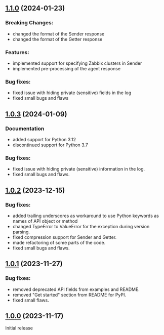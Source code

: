 ## [1.1.0](https://github.com/zabbix/python-zabbix-utils/compare/v1.0.3...v1.1.0) (2024-01-23)

### Breaking Changes: 

- changed the format of the Sender response
- changed the format of the Getter response

### Features:

- implemented support for specifying Zabbix clusters in Sender
- implemented pre-processing of the agent response

### Bug fixes:

- fixed issue with hiding private (sensitive) fields in the log
- fixed small bugs and flaws

## [1.0.3](https://github.com/zabbix/python-zabbix-utils/compare/v1.0.2...v1.0.3) (2024-01-09)

### Documentation

- added support for Python 3.12
- discontinued support for Python 3.7

### Bug fixes:

- fixed issue with hiding private (sensitive) information in the log.
- fixed small bugs and flaws.

## [1.0.2](https://github.com/zabbix/python-zabbix-utils/compare/v1.0.1...v1.0.2) (2023-12-15)

### Bug fixes:

- added trailing underscores as workaround to use Python keywords as names of API object or method
- changed TypeError to ValueError for the exception during version parsing.
- fixed compression support for Sender and Getter.
- made refactoring of some parts of the code.
- fixed small bugs and flaws.

## [1.0.1](https://github.com/zabbix/python-zabbix-utils/compare/v1.0.0...v1.0.1) (2023-11-27)

### Bug fixes:

- removed deprecated API fields from examples and README.
- removed "Get started" section from README for PyPI.
- fixed small flaws.

## [1.0.0](https://github.com/zabbix/python-zabbix-utils/tree/v1.0.0) (2023-11-17)

Initial release
